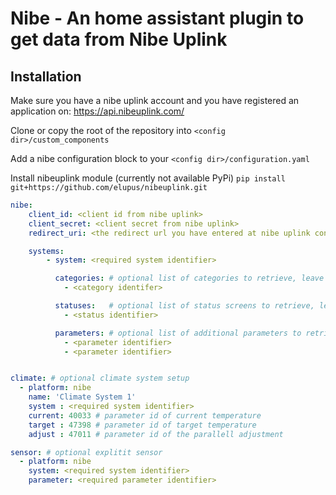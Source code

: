 Nibe - An home assistant plugin to get data from Nibe Uplink
============================================================

Installation
------------

Make sure you have a nibe uplink account and you have registered an application on: https://api.nibeuplink.com/

Clone or copy the root of the repository into `<config dir>/custom_components`

Add a nibe configuration block to your `<config dir>/configuration.yaml`

Install nibeuplink module (currently not available PyPi)
`pip install git+https://github.com/elupus/nibeuplink.git`

```yaml
nibe:
    client_id: <client id from nibe uplink>
    client_secret: <client secret from nibe uplink>
    redirect_uri: <the redirect url you have entered at nibe uplink configuration>

    systems:
        - system: <required system identifier>

          categories: # optional list of categories to retrieve, leave empty for all
            - <category identifer>

          statuses:   # optional list of status screens to retrieve, leave empty for all
            - <status identifier>

          parameters: # optional list of additional parameters to retrieve, can be done here or on the sensor platform
            - <parameter identifier>
            - <parameter identifier>


climate: # optional climate system setup
  - platform: nibe
    name: 'Climate System 1'
    system : <required system identifier>
    current: 40033 # parameter id of current temperature
    target : 47398 # parameter id of target temperature
    adjust : 47011 # parameter id of the parallell adjustment

sensor: # optional explitit sensor
  - platform: nibe
    system: <required system identifier>
    parameter: <required parameter identifier>
```
